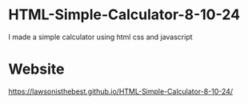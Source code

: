 # HTML-Simple-Calculator-8-10-24
I made a simple calculator using html css and javascript

# Website
https://lawsonisthebest.github.io/HTML-Simple-Calculator-8-10-24/
